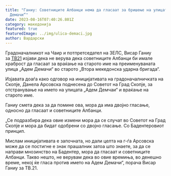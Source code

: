 ```yaml
---
title: "Ганиу: Советниците Албанци нема да гласаат за бришење на улицата „Адем
  Демачи“"
date: 2023-08-16T07:40:26.801Z
category: македонија
featured: true
featuredImage: ../img/ulica-demaci.jpg
author: Вардарски
---
```

<!--StartFragment-->

Градоначалникот на Чаир и потпретседател на ЗЕЛС, Висар Ганиу за [ТВ21](https://mk.tv21.tv/arsovska-so-initsijativa-za-brishene-na-adem-demachi-ganiu-i-sovetnitsite-albantsi-velat-deka-toa-nema-da-se-realizira/) изјави дека не верува дека советниците Албанци би имале храброст да гласаат за враќање на старото име на преименуваната улица „Адем Демачи“ во старото „Втора мекедонска ударна бригада“.

Изјавата доаѓа како одговор на иницијативата на градоначалничката на Скопје, Данела Арсовска поднесена до Советот на Град Скопје, за отстранување на името на улицата „Адем Демчаи“ и враќање на старото име.

<!--EndFragment--><!--StartFragment-->

Ганиу смета дека за да помине ова, мора да има двојно гласање, односно да гласаат и советниците Албанци.

„Се подразбира дека овие измени мора да се случат во Советот на Град Скопје и мора да бидат одобрени со двојно гласање. Со Бадентеровиот принцип.

Мислам иницијативата е започната, но дали целта на г-ѓа Арсовска може да се постигне е знак прашалник затоа што знаете, за да се направи мнозинство на Бадентер, мора да гласаат и советниците Албанци. Такво нешто, не верувам дека во овие времиња, во денешно време, некој ќе гласа против името на Адем Демачи“, порача Висар Ганиу за ТВ.21.

<!--EndFragment-->